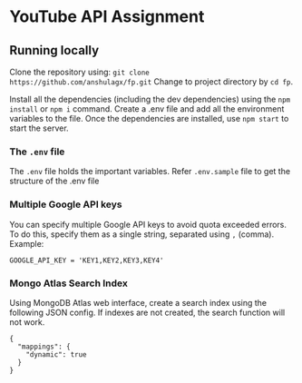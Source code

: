 # YouTube API Assignment

## Running locally

Clone the repository using: `git clone https://github.com/anshulagx/fp.git`
Change to project directory by `cd fp`.

Install all the dependencies (including the dev dependencies) using the `npm install` or `npm i` command. Create a .env file and add all the environment variables to the file. Once the dependencies are installed, use `npm start` to start the server.

### The `.env` file

The `.env` file holds the important variables. Refer `.env.sample` file to get the structure of the .env file

### Multiple Google API keys

You can specify multiple Google API keys to avoid quota exceeded errors. To do this, specify them as a single string, separated using `,` (comma). Example:

`GOOGLE_API_KEY = 'KEY1,KEY2,KEY3,KEY4'`

### Mongo Atlas Search Index

Using MongoDB Atlas web interface, create a search index using the following JSON config. If indexes are not created, the search function will not work.

```
{
  "mappings": {
    "dynamic": true
  }
}
```
